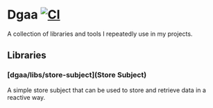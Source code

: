 # Dgaa [![CI](https://github.com/Ahineya/dgaa/actions/workflows/build.yml/badge.svg)](https://github.com/Ahineya/dgaa/actions/workflows/build.yml)

A collection of libraries and tools I repeatedly use in my projects.

## Libraries

### [dgaa/libs/store-subject](Store Subject)

A simple store subject that can be used to store and retrieve data in a reactive way.



